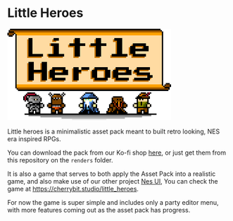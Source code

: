 # Little Heroes

![](./renders/banner.png)

Little heroes is a minimalistic asset pack meant to built retro looking,
NES era inspired RPGs.

You can download the pack from our Ko-fi shop [here](https://ko-fi.com/s/6e1d3c7e5f), or just
get them from this repository on the `renders` folder.

It is also a game that serves to both apply the Asset Pack into a realistic
game, and also make use of our other project [Nes UI](https://github.com/erickzanardo/nes_ui),
You can check the game at https://cherrybit.studio/little_heroes.

For now the game is super simple and includes only a party editor menu, with more
features coming out as the asset pack has progress.
